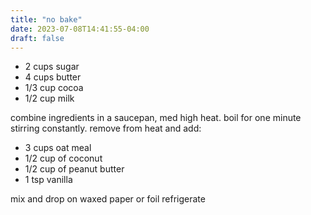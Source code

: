 ```yaml
---
title: "no bake"
date: 2023-07-08T14:41:55-04:00
draft: false
---
```


* 2 cups sugar
* 4 cups butter
* 1/3 cup cocoa
* 1/2 cup milk

combine ingredients in a saucepan, med high heat.
boil for one minute stirring constantly. remove from heat and add:

* 3 cups oat meal
* 1/2 cup of coconut
* 1/2 cup of peanut butter
* 1 tsp vanilla

mix and drop on waxed paper or foil
refrigerate
